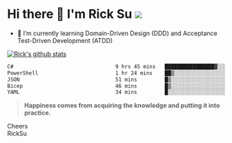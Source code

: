 # Hi there 👋 I'm Rick Su ![](https://komarev.com/ghpvc/?username=ricksu978)
<!--
**ricksu978/ricksu978** is a ✨ _special_ ✨ repository because its `README.md` (this file) appears on your GitHub profile.

Here are some ideas to get you started:

- 🔭 I’m currently working on ...
-->
- 🌱 I’m currently learning Domain-Driven Design (DDD) and Acceptance Test-Driven Development (ATDD)
<!--
- 👯 I’m looking to collaborate on ...
- 🤔 I’m looking for help with ...
- 💬 Ask me about ...
- 📫 How to reach me: ...
- 😄 Pronouns: ...
- ⚡ Fun fact: ...
-->
[![Rick's github stats](https://github-readme-stats.vercel.app/api?username=ricksu978&theme=dark)](https://github.com/ricksu978/ricksu978)

<!--START_SECTION:waka-->

```txt
C#                                 9 hrs 45 mins   ████████████████▓░░░░░░░░   66.36 %
PowerShell                         1 hr 24 mins    ██▒░░░░░░░░░░░░░░░░░░░░░░   09.56 %
JSON                               51 mins         █▒░░░░░░░░░░░░░░░░░░░░░░░   05.85 %
Bicep                              46 mins         █▒░░░░░░░░░░░░░░░░░░░░░░░   05.26 %
YAML                               34 mins         █░░░░░░░░░░░░░░░░░░░░░░░░   03.94 %
```

<!--END_SECTION:waka-->

> **Happiness comes from acquiring the knowledge and putting it into practice.**

Cheers  
RickSu 
